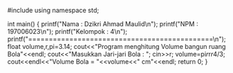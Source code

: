 #include <iostream>
using namespace std;

int main()
{
    printf("Nama : Dzikri Ahmad Maulid\n");
    printf("NPM  : 197006023\n");
    printf("Kelompok : 4\n");
    printf("=============================================\n");
	  float volume,r,pi=3.14;
    cout<<"Program menghitung Volume bangun ruang Bola"<<endl;
    cout<<"Masukkan Jari-jari Bola : ";
    cin>>r;
    volume=pi*r*r*r*4/3;
    cout<<endl<<"Volume Bola = "<<volume<<" cm"<<endl;
    return 0;
}
